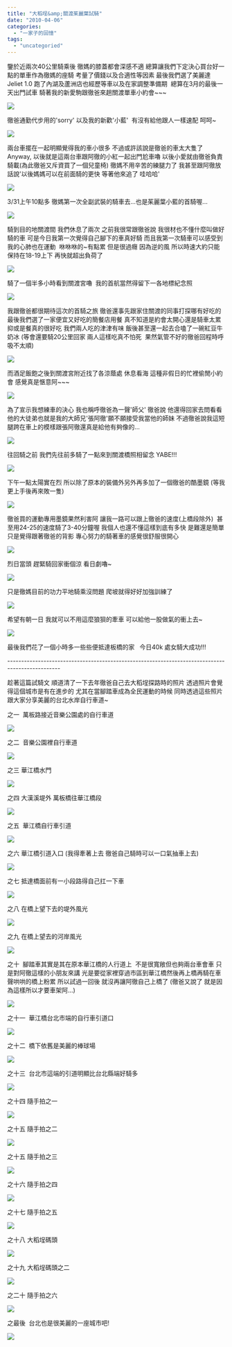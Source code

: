 ```yaml
---
title: "大稻埕&amp;關渡茱麗葉試騎"
date: "2010-04-06"
categories: 
  - "一家子的回憶"
tags: 
  - "uncategoried"
---
```


鑒於近兩次40公里騎乘後 徹媽的膝蓋都會深感不適 總算讓我們下定決心買台好一點的單車作為徹媽的座騎 考量了價錢以及合適性等因素 最後我們選了美麗達Jeliet 1.0 跑了內湖及蘆洲店也經歷等車以及在家調整準備期  總算在3月的最後一天出門試車 騎著我的新愛駒跟徹爸來趟關渡單車小約會~~~

![](images/4479991671_41a7336dd3.jpg)

徹爸通勤代步用的'sorry' 以及我的新歡'小藍'  有沒有給他跟人一樣速配 呵呵~

![](images/4480639880_2687f57735.jpg)

兩台車擺在一起明顯覺得我的車小很多 不過或許該說是徹爸的車太大隻了 Anyway, 以後就是這兩台車跟阿徹的小紅一起出門尬車嚕 以後小愛就由徹爸負責騎載(為此徹爸又斥資買了一個兒童椅) 徹媽不用辛苦的練腿力了 我甚至跟阿徹放話說'以後媽媽可以在前面騎的更快 等著他來追了 哇哈哈'

![](images/4480638762_e6591c9e4e.jpg)

3/31上午10點多 徹媽第一次全副武裝的騎車去...也是茱麗葉小藍的首騎喔...

![](images/4480640436_318fb1c3d9.jpg)

騎到目的地關渡間 我們休息了兩次 之前我很常跟徹爸說 我很材也不懂什麼叫做好騎的車 可是今日我第一次覺得自己腳下的車真好騎 而且我第一次騎車可以感受到我的心肺也在運動  咻咻咻的~有點累 但是很過癮 因為逆的風 所以時速大約只能保持在18-19上下 再快就超出負荷了

![](images/4480639972_d45384be08.jpg)

騎了一個半多小時看到關渡宮嚕  我的首航當然得留下一各地標紀念照

![](images/4480639578_c48df813e6.jpg)

我跟徹爸都很期待這次的首騎之旅 徹爸還事先跟家住關渡的同事打探哪有好吃的 最後我們選了一家便宜又好吃的簡餐店用餐 真不知道是約會太開心還是騎車太累抑或是餐真的很好吃 我們兩人吃的津津有味 飯後甚至還一起去合嗑了一碗紅豆牛奶冰 (等會還要騎20公里回家 兩人這樣吃真不怕死  果然氣管不好的徹爸回程時呼吸不太順)

![](images/4480639386_c1b1985951.jpg)

而酒足飯飽之後到關渡宮附近找了各涼蔭處 休息看海 這種非假日的忙裡偷閒小約會 感覺真是愜意阿~~~

![](images/4479990141_bc381b5cca.jpg)

為了宣示我想練車的決心 我也稱呼徹爸為一聲'師父' 徹爸說 他還得回家去問看看他的大徒弟也就是我的大師兄'張阿徹'願不願接受我當他的師妹 不過徹爸說我這短腿跨在車上的模樣跟張阿徹還真是給他有夠像的...

![](images/4480638944_3cbcf6dd50.jpg)

往回騎之前 我們先往前多騎了一點來到關渡橋照相留念 YABE!!!

![](images/4479989843_ccc047f2a4.jpg)

下午一點太陽實在烈 所以除了原本的裝備外另外再多加了一個徹爸的酷墨鏡 (等我更上手後再來敗一隻)

![](images/4479989509_d15a190e38.jpg)

徹爸買的運動專用墨鏡果然利害阿 讓我一路可以跟上徹爸的速度(上橋段除外)  甚至用24-25的速度騎了3-40分鐘喔 我個人也還不懂這樣到底有多快 是難還是簡單 只是覺得跟著徹爸的背影 專心努力的騎著車的感覺很舒服很開心

![](images/4480637982_0d4c3a188e.jpg)

烈日當頭 趕緊騎回家衝個涼 看日劇嚕~

![](images/4479988943_03e8a7690b.jpg)

只是徹媽目前的功力平地騎乘沒問題 爬坡就得好好加強訓練了

![](images/4480637164_9b87eb29ee.jpg)

希望有朝一日 我就可以不用這麼狼狽的牽車 可以給他一股做氣的衝上去~

![](images/4479988441_3647037afd.jpg)

最後我們花了一個小時多一些些便抵達板橋的家   今日40k 處女騎大成功!!!

\-------------------------------------------------------------------------------------------------

趁著這篇試騎文 順道清了一下去年徹爸自己去大稻埕探路時的照片 透過照片會覺得這個城市是有在進步的 尤其在當腳踏車成為全民運動的時候 同時透過這些照片跟大家分享美麗的台北水岸自行車道~

之一  萬板路接近音樂公園處的自行車道

![](images/3503071978_b1fb711b6f.jpg)

之二  音樂公園裡自行車道

![](images/3503071446_e1cc762e79.jpg)

之三 華江橋水門

![](images/3503071242_9053bafb52.jpg)

之四 大漢溪堤外 萬板橋往華江橋段

![](images/3502260025_9db7d9bcce.jpg)

之五  華江橋自行車引道

![](images/3502259817_f2ebd7e5bf.jpg)

之六 華江橋引道入口 (我得牽著上去 徹爸自己騎時可以一口氣抽車上去)

![](images/3502259205_ab2f74414f.jpg)

之七 抵達橋面前有一小段路得自己扛一下車

![](images/3503068296_11b41f46aa.jpg)

之八 在橋上望下去的堤外風光

![](images/3503067824_b4769bc16e.jpg)

之九 在橋上望去的河岸風光

![](images/3502256961_86a2e9e597.jpg)

之十  腳踏車其實是其在原本華江橋的人行道上  不是很寬敞但也夠兩台車會車 只是對阿徹這樣的小朋友來講 光是要從家裡穿過市區到華江橋然後再上橋再騎在車聲哄哄的橋上粉累 所以試過一回後 就沒再讓阿徹自己上橋了 (徹爸又說了 就是因為這樣所以才要車架阿...)

![](images/3503068032_93f28b6be5.jpg)

之十一  華江橋台北市端的自行車引道口

![](images/3502256175_ef54535bf9.jpg)

之十二  橋下依舊是美麗的棒球場

![](images/3502255703_c3d17f2b6f.jpg)

之十三  台北市這端的引道明顯比台北縣端好騎多

![](images/3502255251_978f7c754c.jpg)

之十四 隨手拍之一

![](images/3502254765_5e10c61528.jpg)

之十五 隨手拍之二

![](images/3502253877_c5cd21ca53.jpg)

之十五 隨手拍之三

![](images/3502253665_4a560f7f13.jpg)

之十六 隨手拍之四

![](images/3503063604_8d2c06ae74.jpg)

之十七 隨手拍之五

![](images/3503063290_79afc9b2e2.jpg)

之十八 大稻埕碼頭

![](images/3503062660_dbc267d0e0.jpg)

之十九 大稻埕碼頭之二

![](images/3502251447_8f3f2e5160.jpg)

之二十 隨手拍之六

![](images/3502251123_297fa50274.jpg)

之最後  台北也是很美麗的一座城市吧!

![](images/3502250897_e3e3389c88.jpg)
